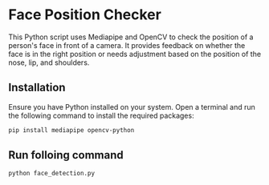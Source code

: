 # Face Position Checker 

This Python script uses Mediapipe and OpenCV to check the position of a person's face in front of a camera. It provides feedback on whether the face is in the right position or needs adjustment based on the position of the nose, lip, and shoulders.

## Installation

Ensure you have Python installed on your system. Open a terminal and run the following command to install the required packages:

```bash
pip install mediapipe opencv-python
```
## Run folloing command 
```bash
python face_detection.py
```
